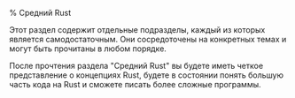 % Средний Rust

Этот раздел содержит отдельные подразделы, каждый из которых является
самодостаточным. Они сосредоточены на конкретных темах и могут быть прочитаны в
любом порядке.

После прочтения раздела "Средний Rust" вы будете иметь четкое представление о
концепциях Rust, будете в состоянии понять большую часть кода на Rust и сможете
писать более сложные программы.
